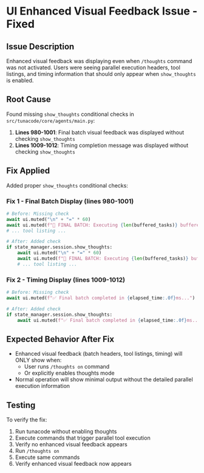 # UI Enhanced Visual Feedback Issue - Fixed

## Issue Description
Enhanced visual feedback was displaying even when `/thoughts` command was not activated. Users were seeing parallel execution headers, tool listings, and timing information that should only appear when `show_thoughts` is enabled.

## Root Cause
Found missing `show_thoughts` conditional checks in `src/tunacode/core/agents/main.py`:

1. **Lines 980-1001**: Final batch visual feedback was displayed without checking `show_thoughts`
2. **Lines 1009-1012**: Timing completion message was displayed without checking `show_thoughts`

## Fix Applied
Added proper `show_thoughts` conditional checks:

### Fix 1 - Final Batch Display (lines 980-1001)
```python
# Before: Missing check
await ui.muted("\n" + "=" * 60)
await ui.muted(f"🚀 FINAL BATCH: Executing {len(buffered_tasks)} buffered read-only tools")
# ... tool listing ...

# After: Added check
if state_manager.session.show_thoughts:
    await ui.muted("\n" + "=" * 60)
    await ui.muted(f"🚀 FINAL BATCH: Executing {len(buffered_tasks)} buffered read-only tools")
    # ... tool listing ...
```

### Fix 2 - Timing Display (lines 1009-1012)
```python
# Before: Missing check
await ui.muted(f"✅ Final batch completed in {elapsed_time:.0f}ms...")

# After: Added check
if state_manager.session.show_thoughts:
    await ui.muted(f"✅ Final batch completed in {elapsed_time:.0f}ms...")
```

## Expected Behavior After Fix
- Enhanced visual feedback (batch headers, tool listings, timing) will ONLY show when:
  - User runs `/thoughts on` command
  - Or explicitly enables thoughts mode
- Normal operation will show minimal output without the detailed parallel execution information

## Testing
To verify the fix:
1. Run tunacode without enabling thoughts
2. Execute commands that trigger parallel tool execution
3. Verify no enhanced visual feedback appears
4. Run `/thoughts on`
5. Execute same commands
6. Verify enhanced visual feedback now appears